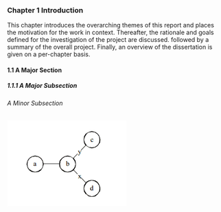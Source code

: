 ### Chapter 1 Introduction

This chapter introduces the overarching themes of this report and places the motivation for the work in context. Thereafter, the rationale and goals defined for the investigation of the project are discussed. followed by a summary of the overall project. Finally, an overview of the dissertation is given on a per-chapter basis.

<!-- Your words begin here at the high level, then dive into detail in sections and subsections... -->

#### 1.1 A Major Section

<!-- Your words go here -->

##### 1.1.1 A Major Subsection

<!-- Your words go here -->

###### A Minor Subsection

<!-- Your words go here-->

![Figure 1: An example diagram that shows four connected things](../../src/img/figure1.png)